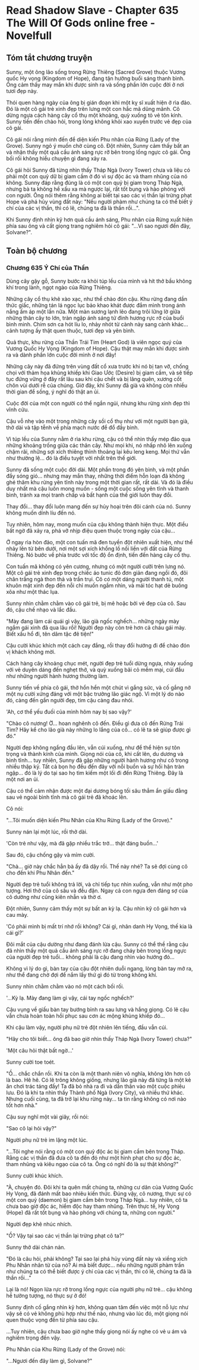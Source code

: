 # Read Shadow Slave - Chapter 635 The Will Of Gods online free - Novelfull

## Tóm tắt chương truyện

Sunny, một ông lão sống trong Rừng Thiêng (Sacred Grove) thuộc Vương quốc Hy vọng (Kingdom of Hope), đang tận hưởng buổi sáng thanh bình. Ông cảm thấy may mắn khi được sinh ra và sống phần lớn cuộc đời ở nơi tươi đẹp này.

Thói quen hàng ngày của ông bị gián đoạn khi một kỵ sĩ xuất hiện ở rìa đảo. Đó là một cô gái trẻ xinh đẹp trên lưng một con hắc mã dũng mãnh. Cô dừng ngựa cách hàng cây cổ thụ một khoảng, quỳ xuống tỏ vẻ tôn kính. Sunny tiến đến chào hỏi, trong lòng không khỏi xao xuyến trước vẻ đẹp của cô gái.

Cô gái nói rằng mình đến để diện kiến Phu nhân của Rừng (Lady of the Grove). Sunny ngỏ ý muốn chờ cùng cô. Đột nhiên, Sunny cảm thấy bất an và nhận thấy một quả cầu ánh sáng rực rỡ bên trong lồng ngực cô gái. Ông bối rối không hiểu chuyện gì đang xảy ra.

Cô gái hỏi Sunny đã từng nhìn thấy Tháp Ngà (Ivory Tower) chưa và liệu có phải một con quỷ dữ bị giam cầm ở đó vì sự độc ác và tham nhũng của nó không. Sunny đáp rằng đúng là có một con quỷ bị giam trong Tháp Ngà, nhưng bà ta không hề xấu xa mà ngược lại, rất tốt bụng và hào phóng với con người. Ông nói thêm rằng không ai biết tại sao các vị thần lại trừng phạt Hope và phá hủy vùng đất này: "Nếu người phàm như chúng ta có thể biết ý chí của các vị thần, thì có lẽ, chúng ta đã là thần rồi...".

Khi Sunny định nhìn kỹ hơn quả cầu ánh sáng, Phu nhân của Rừng xuất hiện phía sau ông và cất giọng trang nghiêm hỏi cô gái: "...Vì sao ngươi đến đây, Solvane?".

## Toàn bộ chương

### Chương 635 Ý Chí của Thần

Dùng cây gậy gỗ, Sunny bước ra khỏi túp lều của mình và hít thở bầu không khí trong lành, ngọt ngào của Rừng Thiêng.

Những cây cổ thụ khẽ xào xạc, như thể chào đón cậu. Khu rừng đang dần thức giấc, những tán lá ngọc lục bảo khao khát được đắm mình trong ánh nắng ấm áp một lần nữa. Một màn sương lạnh lẽo đang trôi lững lờ giữa những thân cây to lớn, tràn ngập ánh sáng tử đinh hương rực rỡ của buổi bình minh. Chim sơn ca hót líu lo, nhảy nhót từ cành này sang cành khác… cảnh tượng ấy thật quen thuộc, tươi đẹp và yên bình.

Quả thực, khu rừng của Thần Trái Tim (Heart God) là viên ngọc quý của Vương Quốc Hy Vọng (Kingdom of Hope). Cậu thật may mắn khi được sinh ra và dành phần lớn cuộc đời mình ở nơi đây!

Những cây này đã đứng trên vùng đất cổ xưa trước khi nó bị tan vỡ, chống chọi với thảm họa khủng khiếp khi Giao Ước (Desire) bị giam cầm, và sẽ tiếp tục đứng vững ở đây rất lâu sau khi cậu chết và bị lãng quên, xương cốt chôn vùi dưới rễ của chúng. Giờ đây, khi Sunny đã già và không còn nhiều thời gian để sống, ý nghĩ đó thật an ủi.

Cuộc đời của một con người có thể ngắn ngủi, nhưng khu rừng xinh đẹp thì vĩnh cửu.

Cậu vỗ nhẹ vào một trong những cây sồi cổ thụ như với một người bạn già, thở dài và tập tễnh về phía mạch nước để đổ đầy bình.

Vì túp lều của Sunny nằm ở rìa khu rừng, cậu có thể nhìn thấy mép đảo qua những khoảng trống giữa các thân cây. Như mọi khi, nó nhấp nhô lên xuống chậm rãi, những sợi xích thiêng thỉnh thoảng lại kêu leng keng. Mọi thứ vẫn như thường lệ… đó là điều tuyệt vời nhất trên thế giới.

Sunny đã sống một cuộc đời dài. Một phần trong đó yên bình, và một phần đầy sóng gió… nhưng may mắn thay, những thời điểm hỗn loạn đã không ghé thăm khu rừng yên tĩnh này trong một thời gian rất, rất dài. Và đó là điều duy nhất mà cậu luôn mong muốn - sống một cuộc sống yên tĩnh và thanh bình, tránh xa mọi tranh chấp và bất hạnh của thế giới luôn thay đổi.

Thay đổi… thay đổi luôn mang đến sự hủy hoại trên đôi cánh của nó. Sunny không muốn dính líu đến nó.

Tuy nhiên, hôm nay, mong muốn của cậu không thành hiện thực. Một điều bất ngờ đã xảy ra, phá vỡ nhịp điệu quen thuộc trong ngày của cậu…

Ở ngay rìa hòn đảo, một con tuấn mã đen tuyền đột nhiên xuất hiện, như thể nhảy lên từ bên dưới, nơi một sợi xích khổng lồ nối liền với đất của Rừng Thiêng. Nó bước về phía trước với tốc độ ổn định, tiến đến hàng cây cổ thụ.

Con tuấn mã không có yên cương, nhưng có một người cưỡi trên lưng nó. Một cô gái trẻ xinh đẹp trong chiếc áo tunic đỏ đơn giản đang ngồi đó, đôi chân trắng ngà thon thả và trần trụi. Cô có một dáng người thanh tú, một khuôn mặt xinh đẹp đến nỗi chỉ muốn ngắm nhìn, và mái tóc hạt dẻ buông xõa như một thác lụa.

Sunny nhìn chằm chằm vào cô gái trẻ, bị mê hoặc bởi vẻ đẹp của cô. Sau đó, cậu chế nhạo và lắc đầu.

"Mày đang làm cái quái gì vậy, lão già ngốc nghếch… những ngày mày ngắm gái xinh đã qua lâu rồi! Người đẹp này còn trẻ hơn cả cháu gái mày. Biết xấu hổ đi, tên dâm tặc đê tiện!"

Cậu cười khúc khích một cách cay đắng, rồi thay đổi hướng đi để chào đón vị khách không mời.

Cách hàng cây khoảng chục mét, người đẹp trẻ tuổi dừng ngựa, nhảy xuống với vẻ duyên dáng đến nghẹt thở, và quỳ xuống bãi cỏ mềm mại, cúi đầu như những người hành hương thường làm.

Sunny tiến về phía cô gái, thở hổn hển một chút vì gắng sức, và cố gắng nở một nụ cười xứng đáng với một bậc trưởng lão giác ngộ. Vì một lý do nào đó, càng đến gần người đẹp, tim cậu càng đau nhói.

'Ah, cơ thể yếu đuối của mình hôm nay bị sao vậy?'

"Chào cô nương! Ờ… hoan nghênh cô đến. Điều gì đưa cô đến Rừng Trái Tim? Hãy kể cho lão già này những lo lắng của cô… có lẽ ta sẽ giúp được gì đó."

Người đẹp không ngẩng đầu lên, vẫn cúi xuống, như để thể hiện sự tôn trọng và thành kính của mình. Giọng nói của cô, khi cất lên, du dương và bình tĩnh… tuy nhiên, Sunny đã gặp những người hành hương như cô trong nhiều thập kỷ. Tất cả bọn họ đều đến đây với nỗi buồn và sự hối hận tràn ngập… đó là lý do tại sao họ tìm kiếm một lối đi đến Rừng Thiêng. Đây là một nơi an ủi.

Cậu có thể cảm nhận được một đại dương bóng tối sâu thẳm ẩn giấu đằng sau vẻ ngoài bình tĩnh mà cô gái trẻ đã khoác lên.

Cô nói:

"...Tôi muốn diện kiến Phu Nhân của Khu Rừng (Lady of the Grove)."

Sunny nán lại một lúc, rồi thở dài.

'Còn trẻ như vậy, mà đã gặp nhiều trắc trở… thật đáng buồn…'

Sau đó, cậu chống gậy và mỉm cười.

"Chà… giờ này chắc hẳn bà ấy đã dậy rồi. Thế này nhé? Ta sẽ đợi cùng cô cho đến khi Phu Nhân đến."

Người đẹp trẻ tuổi không trả lời, và chỉ tiếp tục nhìn xuống, vẫn như một pho tượng. Hơi thở của cô sâu và đều đặn. Ngay cả con ngựa đen đáng sợ của cô dường như cũng kiên nhẫn và thờ ơ.

Đột nhiên, Sunny cảm thấy một sự bất an kỳ lạ. Cậu nhìn kỹ cô gái hơn và cau mày.

'Có phải mình bị mất trí nhớ rồi không? Cái gì, nhân danh Hy Vọng, thế kia là cái gì?'

Đôi mắt của cậu dường như đang đánh lừa cậu. Sunny có thể thề rằng cậu đã nhìn thấy một quả cầu ánh sáng rực rỡ đang cháy bên trong lồng ngực của người đẹp trẻ tuổi… không phải là cậu đang nhìn vào hướng đó…

Không vì lý do gì, bàn tay của cậu đột nhiên duỗi ngang, lòng bàn tay mở ra, như thể đang chờ đợi để nắm lấy thứ gì đó từ trong không khí.

Sunny nhìn chằm chằm vào nó một cách bối rối.

'...Kỳ lạ. Mày đang làm gì vậy, cái tay ngốc nghếch?'

Cậu vụng về giấu bàn tay bướng bỉnh ra sau lưng và hắng giọng. Có lẽ cậu vẫn chưa hoàn toàn hồi phục sau cơn ác mộng khủng khiếp đó…

Khi cậu làm vậy, người phụ nữ trẻ đột nhiên lên tiếng, đầu vẫn cúi.

"Hãy cho tôi biết… ông đã bao giờ nhìn thấy Tháp Ngà (Ivory Tower) chưa?"

'Một câu hỏi thật bất ngờ...'

Sunny cười toe toét.

"Ồ… chắc chắn rồi. Khi ta còn là một thanh niên vô nghĩa, không lớn hơn cô là bao. Hê hê. Có lẽ trông không giống, nhưng lão già này đã từng là một kẻ ăn chơi trác táng đấy! Ta đã bỏ nhà ra đi và dấn thân vào một cuộc phiêu lưu. Đó là khi ta nhìn thấy Thành phố Ngà (Ivory City), và nhiều thứ khác. Nhưng cuối cùng, ta đã trở lại khu rừng này… ta tin rằng không có nơi nào tốt hơn nhà."

Cậu suy nghĩ một vài giây, rồi nói:

"Sao cô lại hỏi vậy?"

Người phụ nữ trẻ im lặng một lúc.

"...Tôi nghe nói rằng có một con quỷ độc ác bị giam cầm bên trong Tháp. Rằng các vị thần đã đưa cô ta đến đó như một hình phạt cho sự độc ác, tham nhũng và kiêu ngạo của cô ta. Ông có nghĩ đó là sự thật không?"

Sunny cười khúc khích.

"À, chuyện đó. Đôi khi ta quên mất chúng ta, những cư dân của Vương Quốc Hy Vọng, đã đánh mất bao nhiêu kiến thức. Đúng vậy, cô nương, thực sự có một con quỷ (daemon) bị giam cầm bên trong Tháp Ngà… tuy nhiên, cô ta chưa bao giờ độc ác, hiểm độc hay tham nhũng. Trên thực tế, Hy Vọng (Hope) đã rất tốt bụng và hào phóng với chúng ta, những con người."

Người đẹp khẽ nhúc nhích.

"Ồ? Vậy tại sao các vị thần lại trừng phạt cô ta?"

Sunny thở dài chán nản.

"Đó là câu hỏi, phải không? Tại sao lại phá hủy vùng đất này và xiềng xích Phu Nhân nhân từ của nó? Ai mà biết được… nếu những người phàm trần như chúng ta có thể biết được ý chí của các vị thần, thì có lẽ, chúng ta đã là thần rồi…"

Lại là nó! Ngọn lửa rực rỡ trong lồng ngực của người phụ nữ trẻ… cậu không hề tưởng tượng, nó thực sự ở đó!

Sunny định cố gắng nhìn kỹ hơn, không quan tâm đến việc một nỗ lực như vậy sẽ có vẻ không phù hợp như thế nào, nhưng vào lúc đó, một giọng nói quen thuộc vọng đến từ phía sau cậu.

…Tuy nhiên, cậu chưa bao giờ nghe thấy giọng nói ấy nghe có vẻ u ám và nghiêm trọng đến vậy.

Phu Nhân của Khu Rừng (Lady of the Grove) nói:

"...Ngươi đến đây làm gì, Solvane?"
